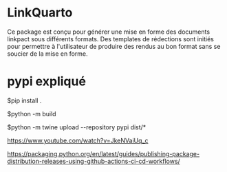 # LinkQuarto


Ce package est conçu pour générer une mise en forme des documents linkpact sous différents formats.
Des templates de rédections sont initiés pour permettre à l'utilisateur de produire des rendus 
au bon format sans se soucier de la mise en forme.


# pypi expliqué
$pip install .

$python -m build

$python -m twine upload --repository pypi dist/*

https://www.youtube.com/watch?v=JkeNVaiUq_c

https://packaging.python.org/en/latest/guides/publishing-package-distribution-releases-using-github-actions-ci-cd-workflows/

